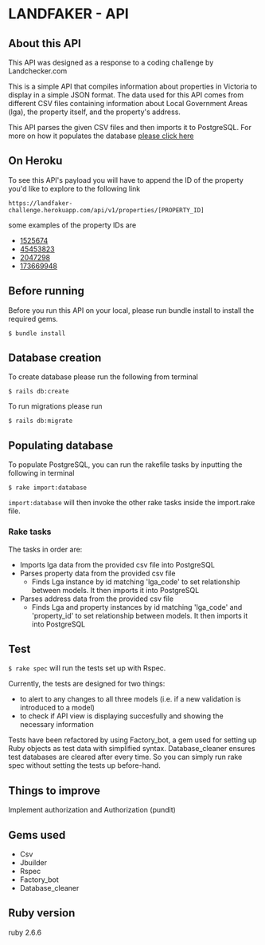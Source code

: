 # LANDFAKER - API

## About this API

This API was designed as a response to a coding challenge by Landchecker.com

This is a simple API that compiles information about properties in Victoria to display in a simple JSON format. The data used for this API comes from different CSV files containing information about Local Government Areas (lga), the property itself, and the property's address.

This API parses the given CSV files and then imports it to PostgreSQL. For more on how it populates the database [please click here](#populating-database)

## On Heroku

To see this API's payload you will have to append the ID of the property you'd like to explore to the following link
```
https://landfaker-challenge.herokuapp.com/api/v1/properties/[PROPERTY_ID]
```

some examples of the property IDs are

- [1525674](https://landfaker-challenge.herokuapp.com/api/v1/properties/1525674)
- [45453823](https://landfaker-challenge.herokuapp.com/api/v1/properties/45453823)
- [2047298](https://landfaker-challenge.herokuapp.com/api/v1/properties/2047298)
- [173669948](https://landfaker-challenge.herokuapp.com/api/v1/properties/173669948)

## Before running
Before you run this API on your local, please run bundle install to install the required gems.

```
$ bundle install
```

## Database creation
To create database please run the following from terminal
```
$ rails db:create
```
To run migrations please run
```
$ rails db:migrate
```

## Populating database
To populate PostgreSQL, you can run the rakefile tasks by inputting the following in terminal
```
$ rake import:database
```
```import:database``` will then invoke the other rake tasks inside the import.rake file.

### Rake tasks

The tasks in order are:
- Imports lga data from the provided csv file into PostgreSQL
- Parses property data from the provided csv file 
  - Finds Lga instance by id matching 'lga_code' to set relationship between models. It then imports it into PostgreSQL
- Parses address data from the provided csv file 
  - Finds Lga and property instances by id matching 'lga_code' and 'property_id' to set relationship between models. It then imports it into PostgreSQL

## Test
```$ rake spec``` will run the tests set up with Rspec.

Currently, the tests are designed for two things:
- to alert to any changes to all three models (i.e. if a new validation is introduced to a model) 
- to check if API view is displaying succesfully and showing the necessary information

Tests have been refactored by using Factory_bot, a gem used for setting up Ruby objects as test data with simplified syntax.
Database_cleaner ensures test databases are cleared after every time. So you can simply run rake spec without setting the tests up before-hand.

## Things to improve

Implement authorization and Authorization (pundit)

## Gems used
- Csv
- Jbuilder
- Rspec
- Factory_bot
- Database_cleaner



## Ruby version 
ruby 2.6.6

